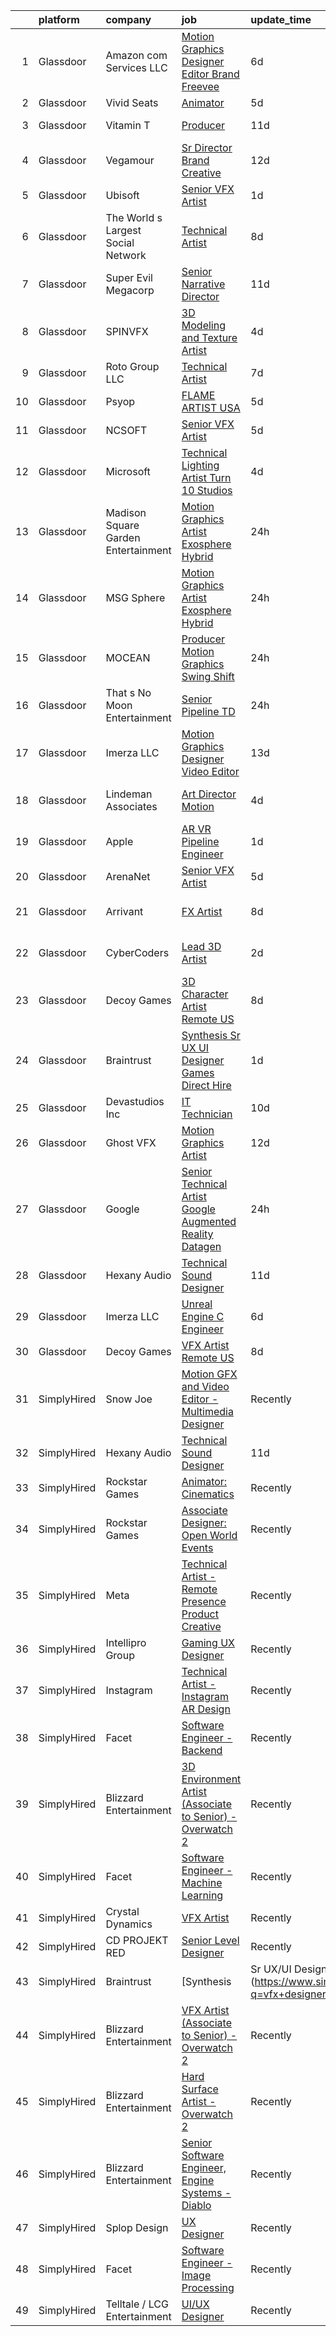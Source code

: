 

|    | platform    | company                             | job                                                                                                                                                                                                                                                                                                                                                                                                                                                                                                                                                                                                                                                                                                                                                                                                                                                                                                                                                                                                                                                                                                                                                                                                                                                                                                                                                     | update_time   | location          |
|---:|:------------|:------------------------------------|:--------------------------------------------------------------------------------------------------------------------------------------------------------------------------------------------------------------------------------------------------------------------------------------------------------------------------------------------------------------------------------------------------------------------------------------------------------------------------------------------------------------------------------------------------------------------------------------------------------------------------------------------------------------------------------------------------------------------------------------------------------------------------------------------------------------------------------------------------------------------------------------------------------------------------------------------------------------------------------------------------------------------------------------------------------------------------------------------------------------------------------------------------------------------------------------------------------------------------------------------------------------------------------------------------------------------------------------------------------|:--------------|:------------------|
|  1 | Glassdoor   | Amazon com Services LLC             | [Motion Graphics Designer   Editor  Brand  Freevee](https://www.glassdoor.com/partner/jobListing.htm?pos=110&ao=1136043&s=58&guid=000001833ae2bcbfa2bc66c41c242a09&src=GD_JOB_AD&t=SR&vt=w&cs=1_8a73ce60&cb=1663140281832&jobListingId=1008123980156&jrtk=3-0-1gcte5f76k25e801-1gcte5f7rg4d9800-4b03b318c5df0565-)                                                                                                                                                                                                                                                                                                                                                                                                                                                                                                                                                                                                                                                                                                                                                                                                                                                                                                                                                                                                                                      | 6d            | Culver City, CA   |
|  2 | Glassdoor   | Vivid Seats                         | [Animator](https://www.glassdoor.com/partner/jobListing.htm?pos=111&ao=1136043&s=58&guid=000001833ae2bcbfa2bc66c41c242a09&src=GD_JOB_AD&t=SR&vt=w&cs=1_07a57df8&cb=1663140281832&jobListingId=1008126512823&jrtk=3-0-1gcte5f76k25e801-1gcte5f7rg4d9800-8e9d053226ae77e5-)                                                                                                                                                                                                                                                                                                                                                                                                                                                                                                                                                                                                                                                                                                                                                                                                                                                                                                                                                                                                                                                                               | 5d            | Remote            |
|  3 | Glassdoor   | Vitamin T                           | [Producer](https://www.glassdoor.com/partner/jobListing.htm?pos=107&ao=1110586&s=58&guid=000001833ae2bcbfa2bc66c41c242a09&src=GD_JOB_AD&t=SR&vt=w&cs=1_24c2abcc&cb=1663140281832&jobListingId=1008114178951&cpc=8795CF9063CD573D&jrtk=3-0-1gcte5f76k25e801-1gcte5f7rg4d9800-e46064662fafb748--6NYlbfkN0DMrcEu7yrtATojKJA7cEzGQ3FdRGWLh0CZQInL4ECGI6k5tN82kdM0cJmh4vC7Gghphupef1cN6IlOTgMGADI-i2kb12ymzESQsmVIKdeBMrHVj1mVfahr3EwUgAel5KCeqATofhJbwCjg4rEUoGHyyaaRdvh7cQh_M0ZJBEp8Kb8wn4bQr08w2_PbIRw84DAqTW9JcyNOICkVsLp6zF8dK3_2Z3xlRlJbzjuB4gEtUNzEs61svJqzBzhhLrC2CNx66UEgK8YW8pHB93XPNzyV9QpVVPTsu3sLwwaRcFzOlYyog7ufteDaArt2maTsBuUnkfcUHx18nqEXfonw3JSicgBEV7hiC-LXOOJ7pxKocu0b8Fg88IczKmsVfMniYnM5K0d01SIahHDSJahRJspJgZCrsXemy9PZ4aUvJNnN0iKa4MKGmL_uBS7x7N5D87B8ItbMYpfOwPrknIz4xhNFnN6JKi4JOE-9lPmHuEtG_A%3D%3D)                                                                                                                                                                                                                                                                                                                                                                                                                                                                                                                              | 11d           | Vancouver, WA     |
|  4 | Glassdoor   | Vegamour                            | [Sr  Director  Brand Creative](https://www.glassdoor.com/partner/jobListing.htm?pos=127&ao=1136043&s=58&guid=000001833ae2bcbfa2bc66c41c242a09&src=GD_JOB_AD&t=SR&vt=w&ea=1&cs=1_d468feae&cb=1663140281836&jobListingId=1008112158548&jrtk=3-0-1gcte5f76k25e801-1gcte5f7rg4d9800-6bc459a77073c3d1-)                                                                                                                                                                                                                                                                                                                                                                                                                                                                                                                                                                                                                                                                                                                                                                                                                                                                                                                                                                                                                                                      | 12d           | Los Angeles, CA   |
|  5 | Glassdoor   | Ubisoft                             | [Senior VFX Artist](https://www.glassdoor.com/partner/jobListing.htm?pos=112&ao=1136043&s=58&guid=000001833ae2bcbfa2bc66c41c242a09&src=GD_JOB_AD&t=SR&vt=w&cs=1_f727e0f7&cb=1663140281833&jobListingId=1008135525940&jrtk=3-0-1gcte5f76k25e801-1gcte5f7rg4d9800-ec4295f5cc4e276e-)                                                                                                                                                                                                                                                                                                                                                                                                                                                                                                                                                                                                                                                                                                                                                                                                                                                                                                                                                                                                                                                                      | 1d            | Cary, NC          |
|  6 | Glassdoor   | The World s Largest Social Network  | [Technical Artist](https://www.glassdoor.com/partner/jobListing.htm?pos=104&ao=1110586&s=58&guid=000001833ae2bcbfa2bc66c41c242a09&src=GD_JOB_AD&t=SR&vt=w&ea=1&cs=1_c84fe30d&cb=1663140281832&jobListingId=1008119621902&cpc=1160948BCBA38B5B&jrtk=3-0-1gcte5f76k25e801-1gcte5f7rg4d9800-304e1dca1efc642f--6NYlbfkN0DSgjPPcnEdvoK3uuxfISLALE6pB1FR7YSHOr_tSg5_QGIhoz_2VqUepdcKLBLI_zSAkyoPLr8SW6NUVWAmXxUNfILld9JNgT4jvxPWqSYKXcYlJ4f7vBYPy2aMcuEPmCHmnVDpcsjC3m8nBM48CgzHNSIHufzffTzfkCKwHQ18ArdgeaBomfmfSqm9Qk1NcLLjHszVt5sJ2ikDGf_oAkwWggcMZX9PyZpgGE2vOlEcGfOHr_3e_j4uE0lVwMDppWoA-gCshVX1x72WfKG8BLKhYOHvSNsS_IZ6PMnTqLSVUrjbMiDWJ3_eRapQk3ZMqfIwCtHY4oNTsJcbxRki9xlnBtLVifshhqiTqYJ61bR1nVjhv2N2ASxN-UI80Vax2rTGfB8ENq9q0EkjA0UyukA_hVa7LmkQsc8jFV26-IfmIid1NBrUjCZHBintSUfZBdF1MO751Rj_iYY8OLCnLW-OlZfZXgqRV4-50CSRWdELM0Gq9GGqbdeGDIP_dMJjyqZwRSezILRt3WvoB5CrehURPL7O3uCSe2yArqQ7zfCoxzAPvdudDhNkJrAcB4hyC7a-whphLfQf9eASxHZAPhZO)                                                                                                                                                                                                                                                                                                                                                                                                             | 8d            | Burlingame, CA    |
|  7 | Glassdoor   | Super Evil Megacorp                 | [Senior Narrative Director](https://www.glassdoor.com/partner/jobListing.htm?pos=129&ao=1136043&s=58&guid=000001833ae2bcbfa2bc66c41c242a09&src=GD_JOB_AD&t=SR&vt=w&cs=1_0c0bfcc2&cb=1663140281836&jobListingId=1008115056806&jrtk=3-0-1gcte5f76k25e801-1gcte5f7rg4d9800-f65ed3c25f1f3b94-)                                                                                                                                                                                                                                                                                                                                                                                                                                                                                                                                                                                                                                                                                                                                                                                                                                                                                                                                                                                                                                                              | 11d           | San Mateo, CA     |
|  8 | Glassdoor   | SPINVFX                             | [3D Modeling and Texture Artist](https://www.glassdoor.com/partner/jobListing.htm?pos=116&ao=1136043&s=58&guid=000001833ae2bcbfa2bc66c41c242a09&src=GD_JOB_AD&t=SR&vt=w&ea=1&cs=1_2d3b212f&cb=1663140281833&jobListingId=1008129805093&jrtk=3-0-1gcte5f76k25e801-1gcte5f7rg4d9800-0013809610223a72-)                                                                                                                                                                                                                                                                                                                                                                                                                                                                                                                                                                                                                                                                                                                                                                                                                                                                                                                                                                                                                                                    | 4d            | Atlanta, GA       |
|  9 | Glassdoor   | Roto Group LLC                      | [Technical Artist](https://www.glassdoor.com/partner/jobListing.htm?pos=128&ao=1136043&s=58&guid=000001833ae2bcbfa2bc66c41c242a09&src=GD_JOB_AD&t=SR&vt=w&ea=1&cs=1_0b833511&cb=1663140281836&jobListingId=1008121075712&jrtk=3-0-1gcte5f76k25e801-1gcte5f7rg4d9800-8b53707eb6b54dd1-)                                                                                                                                                                                                                                                                                                                                                                                                                                                                                                                                                                                                                                                                                                                                                                                                                                                                                                                                                                                                                                                                  | 7d            | Columbus, OH      |
| 10 | Glassdoor   | Psyop                               | [FLAME ARTIST  USA ](https://www.glassdoor.com/partner/jobListing.htm?pos=117&ao=1136043&s=58&guid=000001833ae2bcbfa2bc66c41c242a09&src=GD_JOB_AD&t=SR&vt=w&cs=1_368b8df1&cb=1663140281833&jobListingId=1008127903946&jrtk=3-0-1gcte5f76k25e801-1gcte5f7rg4d9800-a132f7ac49e6d83b-)                                                                                                                                                                                                                                                                                                                                                                                                                                                                                                                                                                                                                                                                                                                                                                                                                                                                                                                                                                                                                                                                     | 5d            | New York, NY      |
| 11 | Glassdoor   | NCSOFT                              | [Senior VFX Artist](https://www.glassdoor.com/partner/jobListing.htm?pos=121&ao=1136043&s=58&guid=000001833ae2bcbfa2bc66c41c242a09&src=GD_JOB_AD&t=SR&vt=w&ea=1&cs=1_f0e64f67&cb=1663140281835&jobListingId=1008127732861&jrtk=3-0-1gcte5f76k25e801-1gcte5f7rg4d9800-d473e9d297ca0c28-)                                                                                                                                                                                                                                                                                                                                                                                                                                                                                                                                                                                                                                                                                                                                                                                                                                                                                                                                                                                                                                                                 | 5d            | Bellevue, WA      |
| 12 | Glassdoor   | Microsoft                           | [Technical Lighting Artist   Turn 10 Studios](https://www.glassdoor.com/partner/jobListing.htm?pos=109&ao=1136043&s=58&guid=000001833ae2bcbfa2bc66c41c242a09&src=GD_JOB_AD&t=SR&vt=w&cs=1_086cd9df&cb=1663140281832&jobListingId=1008129981036&jrtk=3-0-1gcte5f76k25e801-1gcte5f7rg4d9800-4918a6e6feee778c-)                                                                                                                                                                                                                                                                                                                                                                                                                                                                                                                                                                                                                                                                                                                                                                                                                                                                                                                                                                                                                                            | 4d            | Redmond, WA       |
| 13 | Glassdoor   | Madison Square Garden Entertainment | [Motion Graphics Artist  Exosphere    Hybrid](https://www.glassdoor.com/partner/jobListing.htm?pos=130&ao=1136043&s=58&guid=000001833ae2bcbfa2bc66c41c242a09&src=GD_JOB_AD&t=SR&vt=w&cs=1_9e835bc7&cb=1663140281836&jobListingId=1008137151674&jrtk=3-0-1gcte5f76k25e801-1gcte5f7rg4d9800-3dff6709842d7a85-)                                                                                                                                                                                                                                                                                                                                                                                                                                                                                                                                                                                                                                                                                                                                                                                                                                                                                                                                                                                                                                            | 24h           | Burbank, CA       |
| 14 | Glassdoor   | MSG Sphere                          | [Motion Graphics Artist  Exosphere    Hybrid](https://www.glassdoor.com/partner/jobListing.htm?pos=123&ao=1136043&s=58&guid=000001833ae2bcbfa2bc66c41c242a09&src=GD_JOB_AD&t=SR&vt=w&cs=1_ae7f02d7&cb=1663140281836&jobListingId=1008136910250&jrtk=3-0-1gcte5f76k25e801-1gcte5f7rg4d9800-ec7cc51d50d89f8a-)                                                                                                                                                                                                                                                                                                                                                                                                                                                                                                                                                                                                                                                                                                                                                                                                                                                                                                                                                                                                                                            | 24h           | Burbank, CA       |
| 15 | Glassdoor   | MOCEAN                              | [Producer  Motion Graphics  Swing Shift ](https://www.glassdoor.com/partner/jobListing.htm?pos=120&ao=1136043&s=58&guid=000001833ae2bcbfa2bc66c41c242a09&src=GD_JOB_AD&t=SR&vt=w&ea=1&cs=1_bb738b6c&cb=1663140281834&jobListingId=1008138173994&jrtk=3-0-1gcte5f76k25e801-1gcte5f7rg4d9800-ae9068017759be73-)                                                                                                                                                                                                                                                                                                                                                                                                                                                                                                                                                                                                                                                                                                                                                                                                                                                                                                                                                                                                                                           | 24h           | Los Angeles, CA   |
| 16 | Glassdoor   | That s No Moon Entertainment        | [Senior Pipeline TD](https://www.glassdoor.com/partner/jobListing.htm?pos=122&ao=1136043&s=58&guid=000001833ae2bcbfa2bc66c41c242a09&src=GD_JOB_AD&t=SR&vt=w&ea=1&cs=1_b3ae725e&cb=1663140281835&jobListingId=1008136844111&jrtk=3-0-1gcte5f76k25e801-1gcte5f7rg4d9800-2ba417fc434ea6fe-)                                                                                                                                                                                                                                                                                                                                                                                                                                                                                                                                                                                                                                                                                                                                                                                                                                                                                                                                                                                                                                                                | 24h           | Los Angeles, CA   |
| 17 | Glassdoor   | Imerza  LLC                         | [Motion Graphics Designer Video Editor](https://www.glassdoor.com/partner/jobListing.htm?pos=119&ao=1136043&s=58&guid=000001833ae2bcbfa2bc66c41c242a09&src=GD_JOB_AD&t=SR&vt=w&ea=1&cs=1_717e161f&cb=1663140281833&jobListingId=1008105690658&jrtk=3-0-1gcte5f76k25e801-1gcte5f7rg4d9800-b36b153b278ae673-)                                                                                                                                                                                                                                                                                                                                                                                                                                                                                                                                                                                                                                                                                                                                                                                                                                                                                                                                                                                                                                             | 13d           | Sarasota, FL      |
| 18 | Glassdoor   | Lindeman   Associates               | [Art Director  Motion ](https://www.glassdoor.com/partner/jobListing.htm?pos=126&ao=1136043&s=58&guid=000001833ae2bcbfa2bc66c41c242a09&src=GD_JOB_AD&t=SR&vt=w&ea=1&cs=1_08b21191&cb=1663140281836&jobListingId=1008130392588&jrtk=3-0-1gcte5f76k25e801-1gcte5f7rg4d9800-b199df38255110a9-)                                                                                                                                                                                                                                                                                                                                                                                                                                                                                                                                                                                                                                                                                                                                                                                                                                                                                                                                                                                                                                                             | 4d            | Los Angeles, CA   |
| 19 | Glassdoor   | Apple                               | [AR VR Pipeline Engineer](https://www.glassdoor.com/partner/jobListing.htm?pos=102&ao=1110586&s=58&guid=000001833ae2bcbfa2bc66c41c242a09&src=GD_JOB_AD&t=SR&vt=w&cs=1_4da7c2e1&cb=1663140281831&jobListingId=1008133141172&cpc=2CAED5C921A5F994&jrtk=3-0-1gcte5f76k25e801-1gcte5f7rg4d9800-2379f138269ab6c9--6NYlbfkN0BvKrLyj5gPmtZO9T8euul8TCxuuKNOtzRJOomxnwSEodTz2Bc-sPZl1dBMH13w-jNU6qgfc5Ws1qOFAbWG9wRGF8UQmCtIGcQSLITXI7REWZwufvxwTr4teI-nkagU4dfq7sVRFTPjtt3stkW0W9FFLG5CCuMtTes_TpOqc3zYnVDApaYoLehpXNzbRI8gdTk71tYD2KK4yXuFJRpSW5Wp3Rzw0oDLst3g94rLXIJoyIVzlx8hyjBdOgH1ZGdZAvV3SLsP1RcbYnwhccMdcSMoXhEqDQC9jB58k5gwEyjq5v6_FbXI4Gs2maBRsNBMwLNL_-SwtxShmXO2QYcZQ0MkPX_c12BWJsXthayeU5APSgWF3-1GYTe-09_OZdfndJJVgfB0iBp9hE8VZ0K_CzhfvvHasnpnDcv4j4koU0LToctzpGTU1dGeGIAElKmv5EpEe0Emd-AhD15VYWcesazLMeY2ck57Gchq-cO9CO2aCDaZIaeukSBSNknggoHThu-R81g82Kqsphd96CKvNo9rDYA5WaW6H_liP0dagFGCtQ3jsS1hz5yzt1KrsHszrGR-5c7UuUCM8Il_gAME9_i_EmgPACXZLm9dxF7uIUJLCwT7LLATXTT5Y5MuTyfQ794l31xb80pW3i20V6by1vtoeyl3dGD40UOvGoJ1nIcPbJTSq9D1iFPy0a5FDSoQiJBtLbCVrHvVXKlY7JHG63hC-LsmQ_G5okTEvNeembjL03AumETPPAcBUnDBAZvohIj744iBzLCuFgw2BNLmLRQugida-O0ZLxssGEHu9hC3wIoJ2iYuu9YBELJHMmNo02WV832I7bijmkq0seuDW0axau964iczESn3aQ7wwtThaq2qxrapuDkzaPQnxRkMwhl-VA-3GQqKzldBHE7eDRI14BA3eqBBV4Y4OSZO23LeN1gy8ZxHyCzsS4Qby6lPPmtR0eqMgiZMtA%3D%3D)               | 1d            | Seattle, WA       |
| 20 | Glassdoor   | ArenaNet                            | [Senior VFX Artist](https://www.glassdoor.com/partner/jobListing.htm?pos=113&ao=1136043&s=58&guid=000001833ae2bcbfa2bc66c41c242a09&src=GD_JOB_AD&t=SR&vt=w&cs=1_3c46e621&cb=1663140281833&jobListingId=1008127732862&jrtk=3-0-1gcte5f76k25e801-1gcte5f7rg4d9800-e30a801131ccff1a-)                                                                                                                                                                                                                                                                                                                                                                                                                                                                                                                                                                                                                                                                                                                                                                                                                                                                                                                                                                                                                                                                      | 5d            | Bellevue, WA      |
| 21 | Glassdoor   | Arrivant                            | [FX Artist](https://www.glassdoor.com/partner/jobListing.htm?pos=106&ao=1110586&s=58&guid=000001833ae2bcbfa2bc66c41c242a09&src=GD_JOB_AD&t=SR&vt=w&ea=1&cs=1_3d5d2c5b&cb=1663140281832&jobListingId=1008119621946&cpc=32EE424DE2B657EB&jrtk=3-0-1gcte5f76k25e801-1gcte5f7rg4d9800-ac82a088f2bbb71d--6NYlbfkN0DSgjPPcnEdvoK3uuxfISLALE6pB1FR7YSHOr_tSg5_QGIhoz_2VqUepdcKLBLI_zSAkyoPLr8SW9iKfB6CY2csLDQCI-CTxuWCHasd1YCjiugAsqX-pO9f2Hd2ZSEJof0DqIzW84g9N4rygPxViI8f8nJTTJpsAlbcVAyxPw9juKLZkSpPJ6bLlMsRXkn03qK1hk-JwT5kfjjtNXfh7_ghhNnLXXW15GEL2ccuUHXud3xPwg23FWjZocYkKKipBpRtUu_TgMuj_zz9SEM5I2mJwGsWINyN12S8SroaD6dI8wmZllkH44FEpqAdNt2rX6F8pQF3F96ZAJdlyjP1AaAG4wT9KWGqyQYX_r-fH97mFJdpbrpGwPxbWgbsnI3XOkIi918hxWwpobIVnD9ABlWdL16WHMgWJikZnzs7DhnXt-ja3dMa3VoeZw7zqrpdZbW8J9UpdY6roRQ2YNsL-VnvhYbzpZSFN0FlmdtM3G5PJh5MAkGTUOWIPeJXQsTh9MC7a6t6Nuv_uLfVA9P_gSGiBD081L9iT5sXD_UPo0xBK5_trCGwcea2S18KdOQd--J7bpZYk7lOww%3D%3D)                                                                                                                                                                                                                                                                                                                                                                                                                        | 8d            | Los Angeles, CA   |
| 22 | Glassdoor   | CyberCoders                         | [Lead 3D Artist](https://www.glassdoor.com/partner/jobListing.htm?pos=105&ao=1110586&s=58&guid=000001833ae2bcbfa2bc66c41c242a09&src=GD_JOB_AD&t=SR&vt=w&ea=1&cs=1_dd88b8d0&cb=1663140281832&jobListingId=1008132684637&cpc=47CFDC01B3F81FAC&jrtk=3-0-1gcte5f76k25e801-1gcte5f7rg4d9800-7830ea8c861ee736--6NYlbfkN0CpFJQzrgRR8WqXWK1qKKEqALWJw739KlKqr2H-MSI4eoBlI4EFrmor2FYZMP3muM36kCIlmvuvQYQci2qLpi_sXGJ2tC8eAxJFb95OTdl14KJcjx20PyshDwpFSe8c7Xv8aXdvMpjhpyCpsEGp9TTzdn9Hv1WFfUWYoBUkD1Lm0xCNsyE3gugsz9VCCjS1h6pVHhus2SiwO9RJ1ANNM440MeifwaTcEPTXJnUTm_GsFdtMzipAXT6vZDIEAQqTwRc9iyma3O1OUOHKOhbBhdtSKVyjG10QP2kb3piPDYord0OlNeJaPz6LwvyaTGhYBGXKKAlD1sZuEagdajeGVbmCbaZm4dTkTXtYHS45txB3QIwlVuNqg87l59PSp3eQoAEt0f1BDzq-Iogv74IHziiueU3KVcegaQaj-yPgA4J4b4Y0e2UZTGeEtoYCHk80k1hApQ4OwvnpAC2Wp1p-_u83ClaYOHUU5IH84-f9_p6U5zs3fVu53jEuPSNyEV-HoPDq7Sij44obFJszy2fKyK8Epe6G1xL5fSpU0RThHp3rhN-b2-h_tv_DtjwsUkHeSluHWjQFl5GnWPpXQV4w5xFGYqvHCCQDJ9I4VXtqpXxCoHWL8_RZUKaGHSKVCkZcwEjc6N_y5u8JP4zKJZEvl3hHg8jOGPOqtvffKZrqWoqTaKWehOb2Ay-iIHtx02OtygJ4CfwubMt38NBv4Gf6q5MNZWFamaTcm4xUqpp_r_y1JsC7ZcHuzw1nMl25bh7tJNhfwr0_3KWtfAIqKsCkySB5yRfwlG-UfK-twRp5jRvIKCkb8awKrWCgm1gzSiYgW57nVXFkTMU0IRVADic0RdM2lMtZMhUQWtfVR_JAU2Jtx3Pdqkz6tJzi_7UK2Wz_JKgETX2duMU6T5Qb96Eo0TWOQjJZyD_R9BqLXKKOyxZU7IzxVw0fAIkxn2joiIRWptEEIT6Xdd55mG9W9sBawIo3wjlzg596yQQ%3D) | 2d            | Los Angeles, CA   |
| 23 | Glassdoor   | Decoy Games                         | [3D Character Artist  Remote US ](https://www.glassdoor.com/partner/jobListing.htm?pos=115&ao=1136043&s=58&guid=000001833ae2bcbfa2bc66c41c242a09&src=GD_JOB_AD&t=SR&vt=w&ea=1&cs=1_797afc48&cb=1663140281833&jobListingId=1008119531457&jrtk=3-0-1gcte5f76k25e801-1gcte5f7rg4d9800-05c7a5da54b0c7af-)                                                                                                                                                                                                                                                                                                                                                                                                                                                                                                                                                                                                                                                                                                                                                                                                                                                                                                                                                                                                                                                   | 8d            | Boston, MA        |
| 24 | Glassdoor   | Braintrust                          | [Synthesis   Sr UX UI Designer   Games  Direct Hire ](https://www.glassdoor.com/partner/jobListing.htm?pos=108&ao=1136043&s=58&guid=000001833ae2bcbfa2bc66c41c242a09&src=GD_JOB_AD&t=SR&vt=w&ea=1&cs=1_941def3a&cb=1663140281832&jobListingId=1008134675704&jrtk=3-0-1gcte5f76k25e801-1gcte5f7rg4d9800-ee7c3806d69067ba-)                                                                                                                                                                                                                                                                                                                                                                                                                                                                                                                                                                                                                                                                                                                                                                                                                                                                                                                                                                                                                               | 1d            | San Francisco, CA |
| 25 | Glassdoor   | Devastudios  Inc                    | [IT Technician](https://www.glassdoor.com/partner/jobListing.htm?pos=103&ao=1110586&s=58&guid=000001833ae2bcbfa2bc66c41c242a09&src=GD_JOB_AD&t=SR&vt=w&ea=1&cs=1_9f3f573e&cb=1663140281832&jobListingId=1008115871255&cpc=01657B10174A43CF&jrtk=3-0-1gcte5f76k25e801-1gcte5f7rg4d9800-b947cb33a3699aef--6NYlbfkN0BrAyOcda9cxaPfQioYQb5UdI4RVuZ6S7Mpu1vMSUf88cPowUfqWfnO8CrJyPpoH0WTTXwQYN6nD6z5yg6WX1A7vSN-BfWULAgCtVYJ2ZMlloo80d28LDed7hr_t0j8qPuvKHglyUqes2u1qwoBRg1eAO14R0XkUGKh46ikUH6jbHxlNFuJbq0MxjxOLEf6PLSq8x92xZBqTjH6hiL6_2p5lTJJtCqAfyt5F-73HdAqlHL2LqPeXNESYN464UT4W7xkREmGu-tGJ-2h1qLn0tcFpJymstX5x6IHv0XDL5IJP0p6SSX7hlNNwxSGFeLuCIheUHJAg8UuIVRUmEaDYJsPT86enNw1GvF2oUCNbOBIMgz-MbTJ0XnwukXq2KhwhP3DERXXDoNH9kTfrqgV0PB0K-hWuwvMKEZGYRQ1-SO2J8PytzcEFI8Q3Rbwi6aPLLvxD-Cu3fGVPcKLCNG84eBnsifpDSVvyTAERo8i2zgJBr0ZeeawWuI7)                                                                                                                                                                                                                                                                                                                                                                                                                                                                                                                | 10d           | Santa Monica, CA  |
| 26 | Glassdoor   | Ghost VFX                           | [Motion Graphics Artist](https://www.glassdoor.com/partner/jobListing.htm?pos=124&ao=1136043&s=58&guid=000001833ae2bcbfa2bc66c41c242a09&src=GD_JOB_AD&t=SR&vt=w&ea=1&cs=1_8e0774bf&cb=1663140281836&jobListingId=1008112462757&jrtk=3-0-1gcte5f76k25e801-1gcte5f7rg4d9800-59679510f7f6471d-)                                                                                                                                                                                                                                                                                                                                                                                                                                                                                                                                                                                                                                                                                                                                                                                                                                                                                                                                                                                                                                                            | 12d           | Burbank, CA       |
| 27 | Glassdoor   | Google                              | [Senior Technical Artist  Google Augmented Reality Datagen](https://www.glassdoor.com/partner/jobListing.htm?pos=118&ao=1136043&s=58&guid=000001833ae2bcbfa2bc66c41c242a09&src=GD_JOB_AD&t=SR&vt=w&cs=1_18851c19&cb=1663140281833&jobListingId=1008136599821&jrtk=3-0-1gcte5f76k25e801-1gcte5f7rg4d9800-bff12bb41d08a680-)                                                                                                                                                                                                                                                                                                                                                                                                                                                                                                                                                                                                                                                                                                                                                                                                                                                                                                                                                                                                                              | 24h           | Mountain View, CA |
| 28 | Glassdoor   | Hexany Audio                        | [Technical Sound Designer](https://www.glassdoor.com/partner/jobListing.htm?pos=101&ao=1110586&s=58&guid=000001833ae2bcbfa2bc66c41c242a09&src=GD_JOB_AD&t=SR&vt=w&ea=1&cs=1_fe675db8&cb=1663140281831&jobListingId=1008114321181&cpc=7095061949A44974&jrtk=3-0-1gcte5f76k25e801-1gcte5f7rg4d9800-0ac8534fda25569b--6NYlbfkN0CFC62QAxPlQDUanI3CInFwDfLuR7bBing2k-9qaB2Sgc7mfRdyTz-EnIjEcjqKoAh4_ZZLLwyGjkgqwi6svkxAivLIJAIQwILeIjbqoOs_xRSKFIya7sfTf_opYwReedpv9fbyaMfagL_ldIDi899DzamSPVTzKUQ6FBR6yrjTDkrfgnIyK-QPzgec6zIyhBffOXRZADg0IrVTRkwGMlGKimU91jqeWdxs4i5Txq3VGeaMP10lg59JvVL-Ul59CijYqTeA3YjBbWlkK08wHyap46RZmGsBxfH384JA-Ta44xcZu-4LP-09_KXwcBszRwxmoAAN-cOAtLSCijWdLcOOlAPZ4yrZOVVCQhriUkNQ9Iu1duEmpPTC2aRhwQn5nByZRe4nxoc2qLMdiLNBnnATZuwlfPphi92xaRADJwG0aDLebCi3M5bBcT0VOVRUWKFZrADaMoZU9waL-HRCXbRixtzITsp73bbRpWuAgBVWpjhdEHiNklK9VBYL2j3Zhmo%3D)                                                                                                                                                                                                                                                                                                                                                                                                                                                                                       | 11d           | Bell Gardens, CA  |
| 29 | Glassdoor   | Imerza  LLC                         | [Unreal Engine   C   Engineer](https://www.glassdoor.com/partner/jobListing.htm?pos=125&ao=1136043&s=58&guid=000001833ae2bcbfa2bc66c41c242a09&src=GD_JOB_AD&t=SR&vt=w&ea=1&cs=1_761737b5&cb=1663140281836&jobListingId=1008122462070&jrtk=3-0-1gcte5f76k25e801-1gcte5f7rg4d9800-e87ac44f608c4a3b-)                                                                                                                                                                                                                                                                                                                                                                                                                                                                                                                                                                                                                                                                                                                                                                                                                                                                                                                                                                                                                                                      | 6d            | Remote            |
| 30 | Glassdoor   | Decoy Games                         | [VFX Artist  Remote US ](https://www.glassdoor.com/partner/jobListing.htm?pos=114&ao=1136043&s=58&guid=000001833ae2bcbfa2bc66c41c242a09&src=GD_JOB_AD&t=SR&vt=w&ea=1&cs=1_7c0ca1f9&cb=1663140281833&jobListingId=1008119531424&jrtk=3-0-1gcte5f76k25e801-1gcte5f7rg4d9800-53023307d43a3103-)                                                                                                                                                                                                                                                                                                                                                                                                                                                                                                                                                                                                                                                                                                                                                                                                                                                                                                                                                                                                                                                            | 8d            | Boston, MA        |
| 31 | SimplyHired | Snow Joe                            | [Motion GFX and Video Editor - Multimedia Designer](https://www.simplyhired.com/job/HVMBdr8b-igGIhhIJ2JTxOIvspmn-MTBjFfJSBLKydVFxUwzfpgZ3Q?q=vfx+designer)                                                                                                                                                                                                                                                                                                                                                                                                                                                                                                                                                                                                                                                                                                                                                                                                                                                                                                                                                                                                                                                                                                                                                                                              | Recently      | Hoboken, NJ       |
| 32 | SimplyHired | Hexany Audio                        | [Technical Sound Designer](https://www.simplyhired.com/job/iD9HzTTZ2IYC2pBE2fqT2eCkfmWXGaM5qD7yfsUft_olx4lh9pYVaw?q=vfx+designer)                                                                                                                                                                                                                                                                                                                                                                                                                                                                                                                                                                                                                                                                                                                                                                                                                                                                                                                                                                                                                                                                                                                                                                                                                       | 11d           | Bell Gardens, CA  |
| 33 | SimplyHired | Rockstar Games                      | [Animator: Cinematics](https://www.simplyhired.com/job/s0VVlHGHoQGI3vHnofjRg4rbjXPMqUGh9o2PTvp9vBxGfIIuJwmd8g?q=vfx+designer)                                                                                                                                                                                                                                                                                                                                                                                                                                                                                                                                                                                                                                                                                                                                                                                                                                                                                                                                                                                                                                                                                                                                                                                                                           | Recently      | Carlsbad, CA      |
| 34 | SimplyHired | Rockstar Games                      | [Associate Designer: Open World Events](https://www.simplyhired.com/job/vdV8vlT3gviLv2JCIKjxS72bf-KmVFeMRA0oYSRtEaTI4YyrugfY7Q?q=vfx+designer)                                                                                                                                                                                                                                                                                                                                                                                                                                                                                                                                                                                                                                                                                                                                                                                                                                                                                                                                                                                                                                                                                                                                                                                                          | Recently      | Carlsbad, CA      |
| 35 | SimplyHired | Meta                                | [Technical Artist - Remote Presence Product Creative](https://www.simplyhired.com/job/DWGoUJq0dMW2xApn7A6nUCl5ZLWxkZBhK807-tN67yFWf-9_MtGKXg?q=vfx+designer)                                                                                                                                                                                                                                                                                                                                                                                                                                                                                                                                                                                                                                                                                                                                                                                                                                                                                                                                                                                                                                                                                                                                                                                            | Recently      | Remote            |
| 36 | SimplyHired | Intellipro Group                    | [Gaming UX Designer](https://www.simplyhired.com/job/GCrsGjLD2pf_v4I-QEFJst6PyfrEzXiV4myx4i3f9_DhC97k7JSCDw?q=vfx+designer)                                                                                                                                                                                                                                                                                                                                                                                                                                                                                                                                                                                                                                                                                                                                                                                                                                                                                                                                                                                                                                                                                                                                                                                                                             | Recently      | Remote            |
| 37 | SimplyHired | Instagram                           | [Technical Artist - Instagram AR Design](https://www.simplyhired.com/job/V0UXFRqTwFN00pRUtJ3BqSQzvNZ51g_YlMhEbz78TE-ZoSevIkkUxQ?q=vfx+designer)                                                                                                                                                                                                                                                                                                                                                                                                                                                                                                                                                                                                                                                                                                                                                                                                                                                                                                                                                                                                                                                                                                                                                                                                         | Recently      | Remote            |
| 38 | SimplyHired | Facet                               | [Software Engineer - Backend](https://www.simplyhired.com/job/lQDRtFtwWYzbQCujwBqHrb8jyKKOiWGBY4FYOSnD9i9vg-UGPNsNMA?q=vfx+designer)                                                                                                                                                                                                                                                                                                                                                                                                                                                                                                                                                                                                                                                                                                                                                                                                                                                                                                                                                                                                                                                                                                                                                                                                                    | Recently      | San Francisco, CA |
| 39 | SimplyHired | Blizzard Entertainment              | [3D Environment Artist (Associate to Senior) - Overwatch 2](https://www.simplyhired.com/job/pw88DtF0EULjjFMy83MMr_Hg0HBZII6DCgYGL9C12joglMD-Z-Xwnw?q=vfx+designer)                                                                                                                                                                                                                                                                                                                                                                                                                                                                                                                                                                                                                                                                                                                                                                                                                                                                                                                                                                                                                                                                                                                                                                                      | Recently      | Irvine, CA        |
| 40 | SimplyHired | Facet                               | [Software Engineer - Machine Learning](https://www.simplyhired.com/job/rRl7LpYqGiIowLAwzbrNzMgXtXTFbKgtp-z9fo66PKEqX4Q6nYlO_w?q=vfx+designer)                                                                                                                                                                                                                                                                                                                                                                                                                                                                                                                                                                                                                                                                                                                                                                                                                                                                                                                                                                                                                                                                                                                                                                                                           | Recently      | San Francisco, CA |
| 41 | SimplyHired | Crystal Dynamics                    | [VFX Artist](https://www.simplyhired.com/job/qzyv9gyJsP1poLhEng6fywpFWb-qXUVNyg2ezwLKxC6ytzTt7ZhLQQ?q=vfx+designer)                                                                                                                                                                                                                                                                                                                                                                                                                                                                                                                                                                                                                                                                                                                                                                                                                                                                                                                                                                                                                                                                                                                                                                                                                                     | Recently      | San Mateo, CA     |
| 42 | SimplyHired | CD PROJEKT RED                      | [Senior Level Designer](https://www.simplyhired.com/job/bM3_QEVwUHlyX8THj_9V_-a3UAtG7nwA9OG_3eHgCQLrg4Y3de8Wqg?q=vfx+designer)                                                                                                                                                                                                                                                                                                                                                                                                                                                                                                                                                                                                                                                                                                                                                                                                                                                                                                                                                                                                                                                                                                                                                                                                                          | Recently      | Boston, MA        |
| 43 | SimplyHired | Braintrust                          | [Synthesis | Sr UX/UI Designer - Games (Direct Hire)](https://www.simplyhired.com/job/g2AWUqJbINc9ypl0lDKjQtYDF4caevSEj4rCnbyibvH9avw0AxT_YA?q=vfx+designer)                                                                                                                                                                                                                                                                                                                                                                                                                                                                                                                                                                                                                                                                                                                                                                                                                                                                                                                                                                                                                                                                                                                                                                                            | 1d            | San Francisco, CA |
| 44 | SimplyHired | Blizzard Entertainment              | [VFX Artist (Associate to Senior) - Overwatch 2](https://www.simplyhired.com/job/2d70J5UkkZ2YmvlvJfcaEqf0vVFEZwLt57euRMmQlk3Afx_2Q_gYzw?q=vfx+designer)                                                                                                                                                                                                                                                                                                                                                                                                                                                                                                                                                                                                                                                                                                                                                                                                                                                                                                                                                                                                                                                                                                                                                                                                 | Recently      | Irvine, CA        |
| 45 | SimplyHired | Blizzard Entertainment              | [Hard Surface Artist - Overwatch 2](https://www.simplyhired.com/job/6UbuxcizWm0FGl0VWvCtYyHq-2-jjcWZ_YsxRvD4XaS9M8_zOx_FMA?q=vfx+designer)                                                                                                                                                                                                                                                                                                                                                                                                                                                                                                                                                                                                                                                                                                                                                                                                                                                                                                                                                                                                                                                                                                                                                                                                              | Recently      | Irvine, CA        |
| 46 | SimplyHired | Blizzard Entertainment              | [Senior Software Engineer, Engine Systems - Diablo](https://www.simplyhired.com/job/tMmtCyDUxHf8JJJ5bCNONOHibfhTpYdY-nwQ76oeAkm7OrfyZhRqFg?q=vfx+designer)                                                                                                                                                                                                                                                                                                                                                                                                                                                                                                                                                                                                                                                                                                                                                                                                                                                                                                                                                                                                                                                                                                                                                                                              | Recently      | Irvine, CA        |
| 47 | SimplyHired | Splop Design                        | [UX Designer](https://www.simplyhired.com/job/1QHEzY9K1JXcQD1-GL3_WWJcrMmo04UHCFVW21Nf2GCPgE1NLGUROQ?q=vfx+designer)                                                                                                                                                                                                                                                                                                                                                                                                                                                                                                                                                                                                                                                                                                                                                                                                                                                                                                                                                                                                                                                                                                                                                                                                                                    | Recently      | Remote            |
| 48 | SimplyHired | Facet                               | [Software Engineer - Image Processing](https://www.simplyhired.com/job/3znJCHAbYihtiOtJFInlFf2aFXm1CnGM03gqrMJxz8VyZGoe0lHYMg?q=vfx+designer)                                                                                                                                                                                                                                                                                                                                                                                                                                                                                                                                                                                                                                                                                                                                                                                                                                                                                                                                                                                                                                                                                                                                                                                                           | Recently      | San Francisco, CA |
| 49 | SimplyHired | Telltale / LCG Entertainment        | [UI/UX Designer](https://www.simplyhired.com/job/OTLQIJmlmbbdN1RBMEi_j_bXY5ZcGV_nochz_XDuvHc4OmIhkuBwbw?q=vfx+designer)                                                                                                                                                                                                                                                                                                                                                                                                                                                                                                                                                                                                                                                                                                                                                                                                                                                                                                                                                                                                                                                                                                                                                                                                                                 | Recently      | California        |